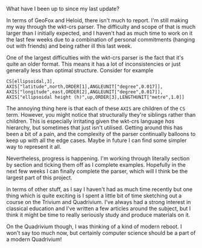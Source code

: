 What have I been up to since my last update?

In terms of GeoFox and Heloid, there isn't much to report. I'm still making my way through the wkt-crs parser. The difficulty and scope of that is much larger than I initially expected, and I haven't had as much time to work on it the last few weeks due to a combination of personal commitments (hanging out with friends) and being rather ill this last week. 

One of the largest difficulties with the wkt-crs parser is the fact that it's quite an older format. This means it has a lot of inconsistencies or just generally less than optimal structure. Consider for example

```
CS[ellipsoidal,3],
AXIS["latitude",north,ORDER[1],ANGLEUNIT["degree",0.017]],
AXIS["longitude",east,ORDER[2],ANGLEUNIT["degree",0.017]],
AXIS["ellipsoidal height (h)",up,ORDER[3],LENGTHUNIT["metre",1.0]]
```

The annoying thing here is that each of these `AXIS` are children of the `CS` term. However, you might notice that structurally they're siblings rather than children. This is especially irritating given the wkt-crs language *has* hierarchy, but sometimes that just isn't utilised. Getting around this has been a bit of a pain, and the complexity of the parser continually balloons to keep up with all the edge cases. Maybe in future I can find some simpler way to represent it all.

Nevertheless, progress is happening. I'm working through literally section by section and ticking them off as I complete examples. Hopefully in the next few weeks I can finally complete the parser, which will I think be the largest part of this project.

In terms of other stuff, as I say I haven't had as much time recently but one thing which is quite exciting is I spent a little bit of time sketching out a course on the Trivium and Quadrivium. I've always had a strong interest in classical education and I've written a few articles around the subject, but I think it might be time to really seriously study and produce materials on it.

On the Quadrivium though, I was thinking of a kind of modern reboot. I won't say too much now, but certainly computer science should be a part of a modern Quadrivium!